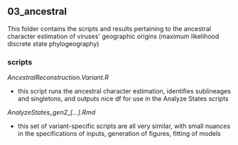 ## 03_ancestral

This folder contains the scripts and results pertaining to the ancestral character estimation of viruses' geographic origins (maximum likelihood discrete state phylogeography)

### scripts
*AncestralReconstruction.Variant.R*
- this script runs the ancestral character estimation, identifies sublineages and singletons, and outputs nice df for use in the Analyze States scripts

*AnalyzeStates_gen2_[...].Rmd*
- this set of variant-specific scripts are all very similar, with small nuances in the specifications of inputs, generation of figures, fitting of models

